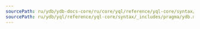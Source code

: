 ```yaml
---
sourcePath: ru/ydb/ydb-docs-core/ru/core/yql/reference/yql-core/syntax/_includes/pragma/ydb.md
sourcePath: ru/ydb/yql/reference/yql-core/syntax/_includes/pragma/ydb.md
---
```

